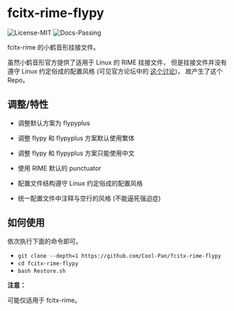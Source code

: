 # fcitx-rime-flypy

![License-MIT](https://img.shields.io/badge/License-MIT-blue.svg)
![Docs-Passing](https://img.shields.io/badge/Docs-Passing-green.svg)

fcitx-rime 的小鹤音形挂接文件。

虽然小鹤音形官方提供了适用于 Linux 的 RIME 挂接文件，
但是挂接文件并没有遵守 Linux 约定俗成的配置风格
(可见官方论坛中的 [这个讨论](https://flypy.com/bbs/forum.php?mod=viewthread&tid=400&extra=page%3D1))，
故产生了这个 Repo。

## 调整/特性

+ 调整默认方案为 flypyplus
+ 调整 flypy 和 flypyplus 方案默认使用繁体
+ 调整 flypy 和 flypyplus 方案只能使用中文
+ 使用 RIME 默认的 punctuator

+ 配置文件结构遵守 Linux 约定俗成的配置风格
+ 统一配置文件中注释与空行的风格 (不能逼死强迫症)

## 如何使用

依次执行下面的命令即可。

+ ``git clone --depth=1 https://github.com/Cool-Pan/fcitx-rime-flypy``
+ ``cd fcitx-rime-flypy``
+ ``bash Restore.sh``

**注意：**

可能仅适用于 fcitx-rime。
